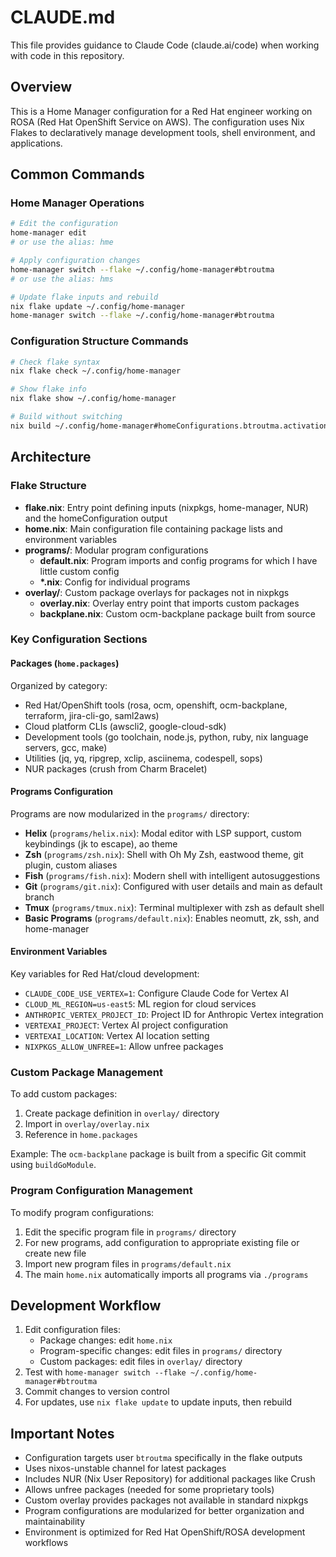 # CLAUDE.md

This file provides guidance to Claude Code (claude.ai/code) when working with code in this repository.

## Overview

This is a Home Manager configuration for a Red Hat engineer working on ROSA (Red Hat OpenShift Service on AWS). The configuration uses Nix Flakes to declaratively manage development tools, shell environment, and applications.

## Common Commands

### Home Manager Operations
```bash
# Edit the configuration
home-manager edit
# or use the alias: hme

# Apply configuration changes
home-manager switch --flake ~/.config/home-manager#btroutma
# or use the alias: hms

# Update flake inputs and rebuild
nix flake update ~/.config/home-manager
home-manager switch --flake ~/.config/home-manager#btroutma
```

### Configuration Structure Commands
```bash
# Check flake syntax
nix flake check ~/.config/home-manager

# Show flake info
nix flake show ~/.config/home-manager

# Build without switching
nix build ~/.config/home-manager#homeConfigurations.btroutma.activationPackage
```

## Architecture

### Flake Structure
- **flake.nix**: Entry point defining inputs (nixpkgs, home-manager, NUR) and the homeConfiguration output
- **home.nix**: Main configuration file containing package lists and environment variables
- **programs/**: Modular program configurations
  - **default.nix**: Program imports and config programs for which I have little custom config
  - **\*.nix**: Config for individual programs
- **overlay/**: Custom package overlays for packages not in nixpkgs
  - **overlay.nix**: Overlay entry point that imports custom packages
  - **backplane.nix**: Custom ocm-backplane package built from source

### Key Configuration Sections

#### Packages (`home.packages`)
Organized by category:
- Red Hat/OpenShift tools (rosa, ocm, openshift, ocm-backplane, terraform, jira-cli-go, saml2aws)
- Cloud platform CLIs (awscli2, google-cloud-sdk)
- Development tools (go toolchain, node.js, python, ruby, nix language servers, gcc, make)
- Utilities (jq, yq, ripgrep, xclip, asciinema, codespell, sops)
- NUR packages (crush from Charm Bracelet)

#### Programs Configuration
Programs are now modularized in the `programs/` directory:
- **Helix** (`programs/helix.nix`): Modal editor with LSP support, custom keybindings (jk to escape), ao theme
- **Zsh** (`programs/zsh.nix`): Shell with Oh My Zsh, eastwood theme, git plugin, custom aliases
- **Fish** (`programs/fish.nix`): Modern shell with intelligent autosuggestions
- **Git** (`programs/git.nix`): Configured with user details and main as default branch
- **Tmux** (`programs/tmux.nix`): Terminal multiplexer with zsh as default shell
- **Basic Programs** (`programs/default.nix`): Enables neomutt, zk, ssh, and home-manager

#### Environment Variables
Key variables for Red Hat/cloud development:
- `CLAUDE_CODE_USE_VERTEX=1`: Configure Claude Code for Vertex AI
- `CLOUD_ML_REGION=us-east5`: ML region for cloud services  
- `ANTHROPIC_VERTEX_PROJECT_ID`: Project ID for Anthropic Vertex integration
- `VERTEXAI_PROJECT`: Vertex AI project configuration
- `VERTEXAI_LOCATION`: Vertex AI location setting
- `NIXPKGS_ALLOW_UNFREE=1`: Allow unfree packages

### Custom Package Management

To add custom packages:
1. Create package definition in `overlay/` directory
2. Import in `overlay/overlay.nix`
3. Reference in `home.packages`

Example: The `ocm-backplane` package is built from a specific Git commit using `buildGoModule`.

### Program Configuration Management

To modify program configurations:
1. Edit the specific program file in `programs/` directory
2. For new programs, add configuration to appropriate existing file or create new file
3. Import new program files in `programs/default.nix`
4. The main `home.nix` automatically imports all programs via `./programs`

## Development Workflow

1. Edit configuration files:
   - Package changes: edit `home.nix`
   - Program-specific changes: edit files in `programs/` directory
   - Custom packages: edit files in `overlay/` directory
2. Test with `home-manager switch --flake ~/.config/home-manager#btroutma`
3. Commit changes to version control
4. For updates, use `nix flake update` to update inputs, then rebuild

## Important Notes

- Configuration targets user `btroutma` specifically in the flake outputs
- Uses nixos-unstable channel for latest packages
- Includes NUR (Nix User Repository) for additional packages like Crush
- Allows unfree packages (needed for some proprietary tools)
- Custom overlay provides packages not available in standard nixpkgs
- Program configurations are modularized for better organization and maintainability
- Environment is optimized for Red Hat OpenShift/ROSA development workflows
